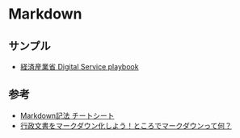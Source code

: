 # Markdown

## サンプル
- [経済産業省 Digital Service playbook](https://github.com/meti-dx-team/METI-Digital-Service-Playbook)

## 参考
- [Markdown記法 チートシート](https://qiita.com/Qiita/items/c686397e4a0f4f11683d)
- [行政文書をマークダウン化しよう！ところでマークダウンって何？](https://metidx-gov.note.jp/n/n2bd18b23dba3)
